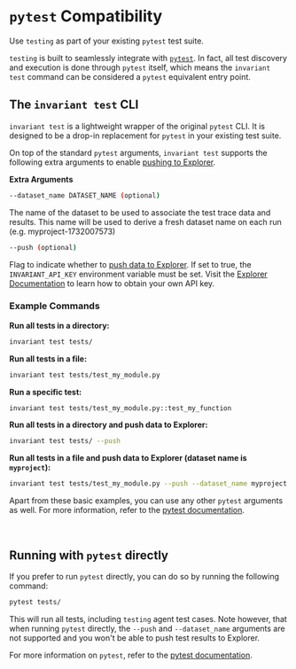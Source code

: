 # `pytest` Compatibility

<div class='subtitle'>Use <code>testing</code> as part of your existing <code>pytest</code> test suite.</div>

`testing` is built to seamlessly integrate with [`pytest`](https://docs.pytest.org/en/stable/). In fact, all test discovery and execution is done through `pytest` itself, which means the `invariant test` command can be considered a `pytest` equivalent entry point.

## The `invariant test` CLI

`invariant test` is a lightweight wrapper of the original `pytest` CLI. It is designed to be a drop-in replacement for `pytest` in your existing test suite.

On top of the standard `pytest` arguments, `invariant test` supports the following extra arguments to enable [pushing to Explorer](./visual-debugging.md).

**Extra Arguments**

```bash
--dataset_name DATASET_NAME (optional)
```

The name of the dataset to be used to associate the test trace data and
results. This name will be used to derive a fresh dataset name on each run
(e.g. myproject-1732007573)

```bash
--push (optional)
```

Flag to indicate whether to [push data to Explorer](./visual-debugging.md). If set to true,
the `INVARIANT_API_KEY` environment variable must be set. Visit the [Explorer Documentation](https://explorer.invariantlabs.ai/docs/explorer) to learn how to obtain your own API key.

### Example Commands

**Run all tests in a directory:**
```bash
invariant test tests/
```

**Run all tests in a file:**
```bash
invariant test tests/test_my_module.py
```

**Run a specific test:**
```bash
invariant test tests/test_my_module.py::test_my_function
```

**Run all tests in a directory and push data to Explorer:**
```bash
invariant test tests/ --push
```

**Run all tests in a file and push data to Explorer (dataset name is `myproject`):**
```bash
invariant test tests/test_my_module.py --push --dataset_name myproject
```

Apart from these basic examples, you can use any other `pytest` arguments as well. For more information, refer to the [pytest documentation](https://docs.pytest.org/en/stable/usage.html#specifying-tests-selecting-tests).

<br/>

## Running with `pytest` directly

If you prefer to run `pytest` directly, you can do so by running the following command:

```bash
pytest tests/
```

This will run all tests, including `testing` agent test cases. Note however, that when running `pytest` directly, the `--push` and `--dataset_name` arguments are not supported and you won't be able to push test results to Explorer.

For more information on `pytest`, refer to the [pytest documentation](https://docs.pytest.org/en/stable/).